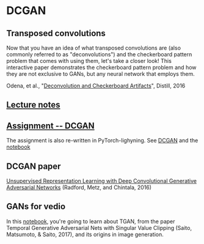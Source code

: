 # DCGAN

## Transposed convolutions

Now that you have an idea of what transposed convolutions are (also commonly referred to as "deconvolutions") and the checkerboard pattern problem that comes with using them, let's take a closer look! This interactive paper demonstrates the checkerboard pattern problem and how they are not exclusive to GANs, but any neural network that employs them.

Odena, et al., "[Deconvolution and Checkerboard Artifacts](https://distill.pub/2016/deconv-checkerboard/)", Distill, 2016

## [Lecture notes](C1_W2.pdf)

## [Assignment -- DCGAN](C1_W2_Assignment.ipynb)

The assignment is also re-written in PyTorch-lighyning. See [DCGAN](../../gans/models/DCGAN/) and the [notebook](myC1W2_DCGAN.ipynb)

## DCGAN  paper

[Unsupervised Representation Learning with Deep Convolutional Generative Adversarial Networks](1511.06434.pdf) (Radford, Metz, and Chintala, 2016)

## GANs for vedio

In this [notebook](C1W2_Video_Generation_Optional.ipynb), you're going to learn about TGAN, from the paper Temporal Generative Adversarial Nets with Singular Value Clipping (Saito, Matsumoto, & Saito, 2017), and its origins in image generation. 